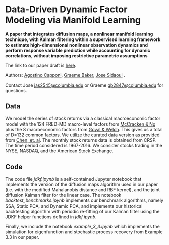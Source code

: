 # Data-Driven Dynamic Factor Modeling via Manifold Learning

__A paper that integrates diffusion maps, a nonlinear manifold learning technique, with Kalman filtering within a supervised learning framework to estimate high-dimensional nonlinear observation dynamics and perform response variable prediction while accounting for dynamic correlations, without imposing restrictive parametric assumptions__

The link to our paper draft is [here](https://www.arxiv.org/abs/2506.19945).

Authors: [Agostino Capponi](https://www.columbia.edu/~ac3827/), [Graeme Baker](https://scholar.google.com/citations?user=AC-bMRoAAAAJ&hl=en), [Jose Sidaoui](https://ieor.columbia.edu/content/jose-sidaoui-gali) .

Contact Jose [jas2545@columbia.edu](mailto:jas2545@columbia.edu) or Graeme [gb2847@columbia.edu](mailto:gb2847@columbia.edu) for questions.
## Data
We model the series of stock returns via a classical macroeconomic factor model with the 124 FRED-MD macro-level factors from [McCracken & Ng](https://www.tandfonline.com/doi/full/10.1080/07350015.2015.1086655) plus the 8 macroeconomic factors from [Goyal & Welch](https://academic.oup.com/rfs/article-abstract/21/4/1455/1565737). This gives us a total of D=132 common factors. We utilize the curated data version as provided from [Chen, et. al](https://pubsonline.informs.org/doi/abs/10.1287/mnsc.2023.4695). The monthly stock returns data is obtained from CRSP. The time period considered is 1967-2016. We consider stocks trading in the NYSE, NASDAQ, and the American Stock Exchange.

## Code

The code file _jdkf.ipynb_ is a self-contained Jupyter notebook that implements the version of the diffusion maps algorithm used in our paper (i.e. with the modified Mahalanobis distance and RBF kernel), and the joint diffusion Kalman filter for the linear case. The notebook _backtest_benchmarks.ipynb_ implements our benchmark algorithms, namely SSA, Static PCA, and Dynamic PCA, and implements our historical backtesting algorithm with periodic re-fitting of our Kalman filter using the JDKF helper functions defined in _jdkf.ipynb_. 

Finally, we include the notebook _example_3_3.ipynb_ which implements the simulation for eigenfunction and stochastic process recovery from Example 3.3 in our paper. 
